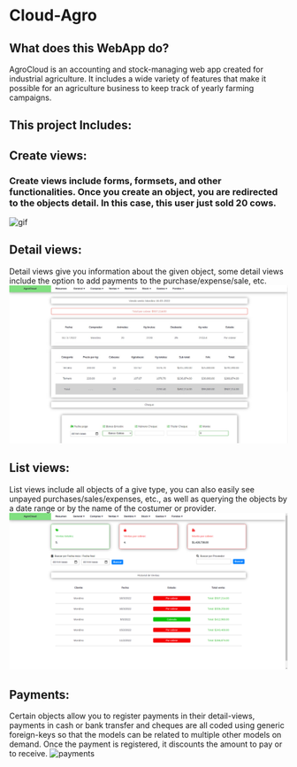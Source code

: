 # Cloud-Agro
## What does this WebApp do?
AgroCloud is an accounting and stock-managing web app created for industrial agriculture. It includes a wide variety of features that make it possible for an agriculture business to keep track of yearly farming campaigns. 

## 

## This project Includes:

## Create views:
### Create views include forms, formsets, and other functionalities. Once you create an object, you are redirected to the objects detail. In this case, this user just sold 20 cows.
![gif](create_sale.gif)

## Detail views:
Detail views give you information about the given object, some detail views include the option to add payments to the purchase/expense/sale, etc.
![detail_view](detail_view.jpeg)

## List views:
List views include all objects of a give type, you can also easily see unpayed purchases/sales/expenses, etc., as well as querying the objects by a date range or by the name of the costumer or provider.
![list_view](list_view.png)

## Payments:
 Certain objects allow you to register payments in their detail-views, payments in cash or bank transfer and cheques are all coded using generic foreign-keys so that the models can be related to multiple other models on demand. Once the payment is registered, it discounts the amount to pay or to receive.
![payments](payments.gif)



